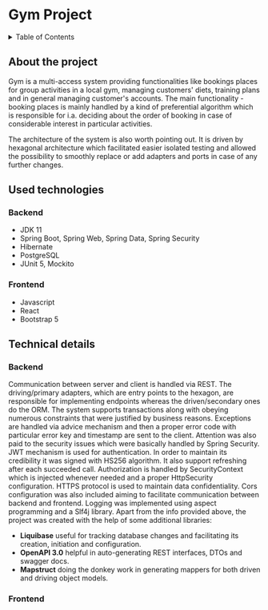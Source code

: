 # Gym Project

<details>
  <summary>Table of Contents</summary>
  <ol>
    <li>
      <a href="#about-the-project">About The Project</a>
    </li>
    <li>
      <a href="#used-technologies">Used technologies</a>
      <ul>
        <li><a href="#backend">Backend</a></li>
        <li><a href="#frontend">Frontend</a></li>
      </ul>
    </li>
    <li>
      <a href="#technical-details">Technical details</a>
      <ul>
        <li><a href="#backend">Backend</a></li>
        <li><a href="#frontend">Frontend</a></li>
      </ul>
    </li>
  </ol>
</details>

## About the project
Gym is a multi-access system providing functionalities like bookings places for group activities in a local gym, managing customers' diets, training plans and
in general managing customer's accounts.
The main functionality - booking places is mainly handled by a kind of preferential algorithm which is responsible for i.a.
deciding about the order of booking in case of considerable interest in particular activities. 

The architecture of the system is also worth pointing out. It is driven by hexagonal architecture which facilitated easier isolated testing and allowed the possibility
to smoothly replace or add adapters and ports in case of any further changes. 
## Used technologies

### Backend

* JDK 11
* Spring Boot, Spring Web, Spring Data, Spring Security
* Hibernate
* PostgreSQL
* JUnit 5, Mockito 

### Frontend

* Javascript
* React
* Bootstrap 5

## Technical details

### Backend
Communication between server and client is handled via REST. The driving/primary adapters, which are entry points to the hexagon, are responsible for implementing endpoints whereas the driven/secondary ones do the ORM.
The system supports transactions along with obeying numerous constraints that were justified by business reasons.
Exceptions are handled via advice mechanism and then a proper error code with particular error key and timestamp are sent to the client.
Attention was also paid to the security issues which were basically handled by Spring Security. JWT mechanism is used for authentication. In order to maintain
its credibility it was signed with HS256 algorithm. It also support refreshing after each succeeded call. Authorization is handled by SecurityContext which is injected whenever needed and a proper HttpSecurity configuration. HTTPS protocol is used to maintain data confidentiality.
Cors configuration was also included aiming to facilitate communication between backend and frontend.
Logging was implemented using aspect programming and a Slf4j library.
Apart from the info provided above, the project was created with the help of some additional libraries:
* **Liquibase** useful for tracking database changes and facilitating its creation, initiation and configuration.
* **OpenAPI 3.0** helpful in auto-generating REST interfaces, DTOs and swagger docs.
* **Mapstruct** doing the donkey work in generating mappers for both driven and driving object models.
### Frontend
